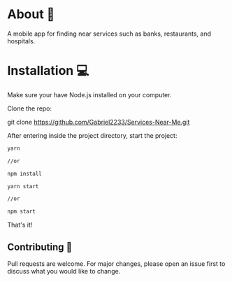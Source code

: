 #  About :rocket:
A mobile app for finding near services such as banks, restaurants, and hospitals.


#  Installation :computer:
Make sure your have Node.js installed on your computer.

Clone the repo:

git clone https://github.com/Gabriel2233/Services-Near-Me.git

After entering inside the project directory, start the project:

```bash
yarn

//or

npm install
```

```bash
yarn start 

//or

npm start
```

That's it!

##  Contributing :facepunch:
Pull requests are welcome. For major changes, please open an issue first to discuss what you would like to change.



